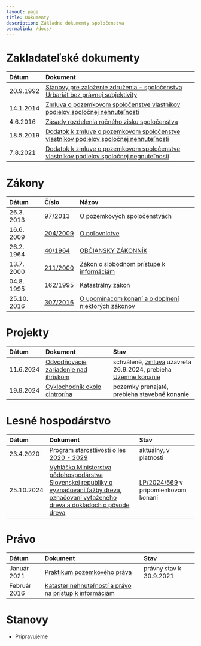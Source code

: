 ```yaml
---
layout: page
title: Dokumenty
description: Základne dokumenty spoločenstva
permalink: /docs/
---
```

# Zakladateľské dokumenty

| Dátum        | Dokument          |
|:-------------|:------------------|
| 20.9.1992   | [Stanovy pre založenie združenia - spoločenstva Urbariát bez právnej subjektivity](./1992-09-20-ZZ.pdf) |
| 14.1.2014   | [Zmluva o pozemkovom spoločenstve vlastníkov podielov spoločnej nehnuteľnosti](./2014-01-14-ZZ-anon.pdf) |
|  4.6.2016  | [Zásady rozdelenia ročného zisku spoločenstva](./2016-06-04-ZasadyRozdeleniaZisku.pdf) |
| 18.5.2019   | [Dodatok k zmluve o pozemkovom spoločenstve vlastníkov podielov spoločnej nehnuteľnosti](./2019-05-18-ZZ-Dodatok.pdf)|
|  7.8.2021   | [Dodatok k zmluve o pozemkovom spoločenstve vlastníkov podielov spoločnej negnuteľnosti](./2021-08-07-ZZ-Dodatok-1.pdf)|

# Zákony

| Dátum           | Číslo     | Názov             |
|:-------------   |:------------------|:------------------|
|26.3. 2013        |[97/2013](https://www.slov-lex.sk/pravne-predpisy/SK/ZZ/2013/97/) |[O pozemkových spoločenstvách](https://www.slov-lex.sk/pravne-predpisy/SK/ZZ/2013/97/)|
|16.6. 2009        |[204/2009](https://www.slov-lex.sk/ezbierky/pravne-predpisy/SK/ZZ/2009/274/20221015) |[O poľovníctve](https://www.slov-lex.sk/ezbierky/pravne-predpisy/SK/ZZ/2009/274/20221015)|
|26.2. 1964        |[40/1964](https://www.slov-lex.sk/ezbierky/pravne-predpisy/SK/ZZ/1964/40/20241101) |[OBČIANSKY ZÁKONNÍK](https://www.slov-lex.sk/ezbierky/pravne-predpisy/SK/ZZ/1964/40/20241101)|
|13.7. 2000        |[211/2000](https://www.slov-lex.sk/ezbierky/pravne-predpisy/SK/ZZ/2000/211/) |[Zákon o slobodnom prístupe k informáciám ](https://www.slov-lex.sk/ezbierky/pravne-predpisy/SK/ZZ/2000/211/) |
|04.8. 1995       |[162/1995](https://www.slov-lex.sk/ezbierky/pravne-predpisy/SK/ZZ/1995/162/) |[Katastrálny zákon](https://www.slov-lex.sk/ezbierky/pravne-predpisy/SK/ZZ/1995/162/) |
| 25.10. 2016 |[307/2016](https://www.slov-lex.sk/ezbierky/pravne-predpisy/SK/ZZ/2016/307/)|[O upomínacom konaní a o doplnení niektorých zákonov](https://www.slov-lex.sk/ezbierky/pravne-predpisy/SK/ZZ/2016/307/)|



# Projekty

| Dátum        | Dokument          | Stav |
|:-------------|:------------------|:------|
| 11.6.2024   | [Odvodňovacie zariadenie nad ihriskom](/projekty/2024/07/08/RetenckaIhrisko.html)| schválené, [zmluva](https://drive.google.com/file/d/1dVn3ogNWCydnBpuxlJcHOElSbHoHP744/view?usp=drive_link) uzavreta 26.9.2024, prebieha [Uzemne konanie](https://drive.google.com/file/d/1GNx6F_ul-NiwoBn7hfNo8SphgUlXxLWI/view?usp=drive_link)|
| 19.9.2024   |[Cyklochodník okolo cintrorína](/projekty/2024/09/20/Cyklochodnik-Cintorin.html)|pozemky prenajaté, prebieha stavebné konanie|

# Lesné hospodárstvo

| Dátum        | Dokument          | Stav |
|:-------------|:------------------|:------|
| 23.4.2020    | [Program starostlivosti o les 2020 - 2029](https://drive.google.com/file/d/1iTZVhZ-uITOTUCy7I2hu1q1THcTyJhCL/view?usp=drive_link) | aktuálny, v platnosti |
| 25.10.2024   | [Vyhláška Ministerstva pôdohospodárstva Slovenskej republiky o vyznačovaní ťažby dreva, označovaní vyťaženého dreva a dokladoch o pôvode dreva](https://www.slov-lex.sk/ezbierky/pravne-predpisy/SK/ZZ/2006/232/)| [LP/2024/569](https://www.slov-lex.sk/elegislativa/legislativne-procesy/SK/LP/2024/569) v pripomienkovom konaní|

# Právo

| Dátum        | Dokument          | Stav |
|:-------------|:------------------|:------|
| Január 2021   | [Praktikum pozemkového práva](https://drive.google.com/file/d/1J7sm2tkFYAsTRTROYT9azH6-b9AJuw3B/view?usp=drive_link)| právny stav k 30.9.2021|
| Február 2016  | [Kataster nehnuteľností a právo na prístup k informáciám](https://drive.google.com/file/d/139rb2ioxFwgYD5DuuLD4ca7Oxmrxqed2/view?usp=drive_link)


# Stanovy

- Pripravujeme
